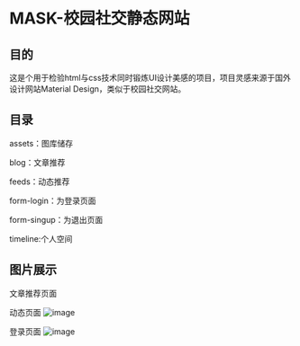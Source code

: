 # MASK-校园社交静态网站

## 目的

这是个用于检验html与css技术同时锻炼UI设计美感的项目，项目灵感来源于国外设计网站Material Design，类似于校园社交网站。

## 目录

assets：图库储存

blog：文章推荐

feeds：动态推荐

form-login：为登录页面

form-singup：为退出页面

timeline:个人空间

## 图片展示
文章推荐页面

动态页面
![image](https://user-images.githubusercontent.com/52949416/110072650-133b3080-7db9-11eb-9c70-a7d94535d29e.png)

登录页面
![image](https://user-images.githubusercontent.com/52949416/110072670-1afad500-7db9-11eb-9630-231d3f487117.png)

